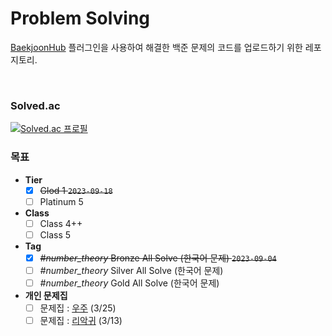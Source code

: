 # Problem Solving

[BaekjoonHub](https://github.com/BaekjoonHub/BaekjoonHub) 플러그인을 사용하여 해결한 백준 문제의 코드를 업로드하기 위한 레포지토리.

<br>

### Solved.ac
[![Solved.ac 프로필](http://mazassumnida.wtf/api/v2/generate_badge?boj=jwst0210)](https://solved.ac/jwst0210)

### 목표
- **Tier**
  - [x] ~~Glod 1 `2023-09-18`~~
  - [ ] Platinum 5
- **Class**  
  - [ ] Class 4++
  - [ ] Class 5
- **Tag**
  - [x] ~~_\#number_theory_ Bronze All Solve (한국어 문제) `2023-09-04`~~
  - [ ] _\#number_theory_ Silver All Solve (한국어 문제)
  - [ ] _\#number_theory_ Gold All Solve (한국어 문제)
- **개인 문제집**
  - [ ] 문제집 : [우주](https://www.acmicpc.net/workbook/view/16027) (3/25)
  - [ ] 문제집 : [리악귀](https://www.acmicpc.net/workbook/view/16673) (3/13)
